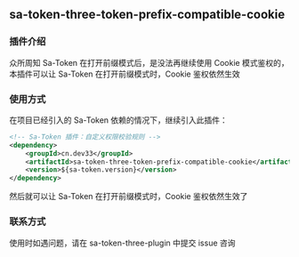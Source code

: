 ## sa-token-three-token-prefix-compatible-cookie

### 插件介绍
众所周知 Sa-Token 在打开前缀模式后，是没法再继续使用 Cookie 模式鉴权的，本插件可以让 Sa-Token 在打开前缀模式时，Cookie 鉴权依然生效 


### 使用方式
在项目已经引入的 Sa-Token 依赖的情况下，继续引入此插件：

``` xml
<!-- Sa-Token 插件：自定义权限校验规则 -->
<dependency>
    <groupId>cn.dev33</groupId>
    <artifactId>sa-token-three-token-prefix-compatible-cookie</artifactId>
    <version>${sa-token.version}</version>
</dependency>
```

然后就可以让 Sa-Token 在打开前缀模式时，Cookie 鉴权依然生效了


### 联系方式
使用时如遇问题，请在 sa-token-three-plugin 中提交 issue 咨询